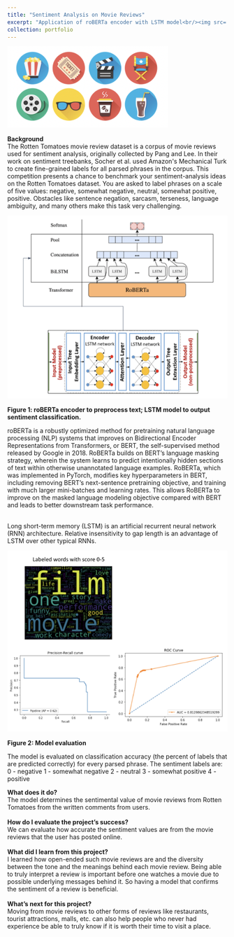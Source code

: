 ```yaml
---
title: "Sentiment Analysis on Movie Reviews"
excerpt: "Application of roBERTa encoder with LSTM model<br/><img src='/images/Screen Shot 2021-10-29 at 2.45.42 PM.png'>"
collection: portfolio
---
```


<img src='/images/Screen Shot 2021-10-29 at 2.45.42 PM.png'><br/>

**Background**
<br/>
The Rotten Tomatoes movie review dataset is a corpus of movie reviews used for sentiment analysis, originally collected by Pang and Lee. In their work on sentiment treebanks, Socher et al.  used Amazon's Mechanical Turk to create fine-grained labels for all parsed phrases in the corpus. This competition presents a chance to benchmark your sentiment-analysis ideas on the Rotten Tomatoes dataset. You are asked to label phrases on a scale of five values: negative, somewhat negative, neutral, somewhat positive, positive. Obstacles like sentence negation, sarcasm, terseness, language ambiguity, and many others make this task very challenging.
<br/>

<img src='/images/Screen Shot 2021-10-29 at 2.49.06 PM.png'><br/>

**Figure 1: roBERTa encoder to preprocess text; LSTM model to output sentiment classification.**
<br/>

roBERTa is a robustly optimized method for pretraining natural language processing (NLP) systems that improves on Bidirectional Encoder Representations from Transformers, or BERT, the self-supervised method released by Google in 2018. RoBERTa builds on BERT’s language masking strategy, wherein the system learns to predict intentionally hidden sections of text within otherwise unannotated language examples. RoBERTa, which was implemented in PyTorch, modifies key hyperparameters in BERT, including removing BERT’s next-sentence pretraining objective, and training with much larger mini-batches and learning rates. This allows RoBERTa to improve on the masked language modeling objective compared with BERT and leads to better downstream task performance.  
<br/>

Long short-term memory (LSTM) is an artificial recurrent neural network (RNN) architecture.  Relative insensitivity to gap length is an advantage of LSTM over other typical RNNs.
<br/>

<img src='/images/Screen Shot 2021-10-29 at 2.50.58 PM.png'><br/>

**Figure 2: Model evaluation**
<br/>

The model is evaluated on classification accuracy (the percent of labels that are predicted correctly) for every parsed phrase. The sentiment labels are:
0 - negative
1 - somewhat negative
2 - neutral
3 - somewhat positive
4 - positive
<br/>

**What does it do?**
<br/>
The model determines the sentimental value of movie reviews from Rotten Tomatoes from the written comments from users.
<br/><br/>
**How do I evaluate the project’s success?**
<br/>
We can evaluate how accurate the sentiment values are from the movie reviews that the user has posted online. 
<br/><br/>
**What did I learn from this project?**
<br/>
I learned how open-ended such movie reviews are and the diversity between the tone and the meanings behind each movie review. Being able to truly interpret a review is important before one watches a movie due to possible underlying messages behind it. So having a model that confirms the sentiment of a review is beneficial.
<br/><br/>
**What’s next for this project?**
<br/>
Moving from movie reviews to other forms of reviews like restaurants, tourist attractions, malls, etc. can also help people who never had experience be able to truly know if it is worth their time to visit a place.
<br/><br/>

